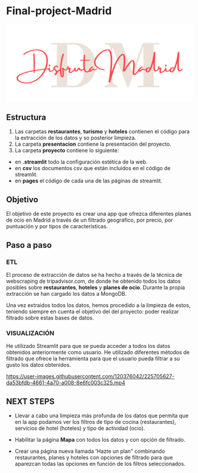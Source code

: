 # Final-project-Madrid
![portada](https://github.com/paulabnbh/final-project-madrid/blob/main/proyecto/imagenes/logo-mad.png)

## Estructura
1) Las carpetas **restaurantes**, **turismo** y **hoteles** contienen el código para la extracción de los datos y so posterior limpieza.
2) La carpeta **presentacion** contiene la presentación del proyecto.
3) La carpeta **proyecto** contiene lo siguiente:
+ en **.streamlit** todo la configuración estética de la web.
+ en **csv** los documentos csv que están incluidos en el código de streamlit.
+ en **pages** el código de cada una de las páginas de streamlit.

## Objetivo

El objetivo de este proyecto es crear una app que ofrezca diferentes planes de ocio en Madrid a través de un filtrado geográfico, por precio, por puntuación y por tipos de características.

## Paso a paso

### ETL

El proceso de extracción de datos se ha hecho a través de la técnica de webscraping de tripadvisor.com, de donde he obtenido todos los datos posibles sobre **restaurantes**, **hoteles** y **planes de ocio**. Durante la propia extracción se han cargado los datos a MongoDB.

Una vez extraidos todos los datos, hemos procedido a la limpieza de estos, teniendo siempre en cuenta el objetivo del del proyecto: poder realizar filtrado sobre estas bases de datos.

### VISUALIZACIÓN

He utilizado Streamlit para que se pueda acceder a todos los datos obtenidos anteriormente como usuario. He utilizado diferentes métodos de filtrado que ofrece la herramienta para que el usuario pueda filtrar a su gusto los datos obtenidos.

https://user-images.githubusercontent.com/120376042/225705627-da53bfdb-4661-4a70-a008-8e6fc003c325.mp4

## NEXT STEPS

+ Llevar a cabo una limpieza más profunda de los datos que permita que en la app podamos ver los filtros de tipo de cocina (restaurantes), servicios de hotel (hoteles) y tipo de actividad (ocio).

+ Habilitar la página **Mapa** con todos los datos y con opción de filtrado.

+ Crear una página nueva llamada 'Hazte un plan" combinando restaurantes, planes y hoteles con opciones de filtrado para que aparezcan todas las opciones en función de los filtros seleccionados. 

